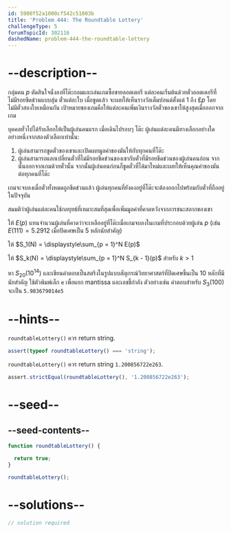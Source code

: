 ```yaml
---
id: 5900f52a1000cf542c51003b
title: 'Problem 444: The Roundtable Lottery'
challengeType: 5
forumTopicId: 302116
dashedName: problem-444-the-roundtable-lottery
---
```


# --description--

กลุ่มคน $p$ ตัดสินใจนั่งลงที่โต๊ะกลมและเล่นเกมซื้อขายลอตเตอรี แต่ละคนเริ่มต้นด้วยตั๋วลอตเตอรีที่ไม่มีรอยขีดข่วนแบบสุ่ม ตั๋วแต่ละใบ เมื่อขูดแล้ว จะเผยให้เห็นรางวัลเต็มปอนด์ตั้งแต่ 1 ถึง £$p$ โดยไม่มีตั๋วสองใบเหมือนกัน เป้าหมายของเกมคือให้แต่ละคนเพิ่มเงินรางวัลตั๋วของเขาให้สูงสุดเมื่อออกจากเกม

บุคคลทั่วไปได้รับเลือกให้เป็นผู้เล่นคนแรก เมื่อเดินไปรอบๆ โต๊ะ ผู้เล่นแต่ละคนมีทางเลือกอย่างใดอย่างหนึ่งจากสองตัวเลือกเท่านั้น:

1. ผู้เล่นสามารถขูดตั๋วของเขาและเปิดเผยมูลค่าของมันให้กับทุกคนที่โต๊ะ
2. ผู้เล่นสามารถแลกเปลี่ยนตั๋วที่ไม่มีรอยขีดข่วนของเขากับตั๋วที่มีรอยขีดข่วนของผู้เล่นคนก่อน จากนั้นออกจากเกมด้วยตั๋วนั้น จากนั้นผู้เล่นคนก่อนก็ขูดตั๋วที่ได้มาใหม่และเผยให้เห็นคุณค่าของมันต่อทุกคนที่โต๊ะ

เกมจะจบลงเมื่อตั๋วทั้งหมดถูกขีดข่วนแล้ว ผู้เล่นทุกคนที่ยังคงอยู่ที่โต๊ะจะต้องออกไปพร้อมกับตั๋วที่ถืออยู่ในปัจจุบัน

สมมติว่าผู้เล่นแต่ละคนใช้กลยุทธ์ที่เหมาะสมที่สุดเพื่อเพิ่มมูลค่าที่คาดหวังจากการชนะสลากของเขา

ให้ $E(p)$ แทนจำนวนผู้เล่นที่คาดว่าจะเหลืออยู่ที่โต๊ะเมื่อเกมจบลงในเกมที่ประกอบด้วยผู้เล่น $p$ (เช่น $E(111) = 5.2912$ เมื่อปัดเศษเป็น 5 หลักนัยสำคัญ)

ให้ $S_1(N) = \displaystyle\sum_{p = 1}^N E(p)$

ให้ $S_k(N) = \displaystyle\sum_{p = 1}^N S_{k - 1}(p)$ สำหรับ $k > 1$

หา $S_{20}({10}^{14})$ และเขียนคำตอบเป็นสตริงในรูปแบบสัญกรณ์วิทยาศาสตร์ที่ปัดเศษขึ้นเป็น 10 หลักที่มีนัยสำคัญ ใช้ตัวพิมพ์เล็ก `e` เพื่อแยก mantissa และเลขชี้กำลัง ตัวอย่างเช่น คำตอบสำหรับ $S_3(100)$ จะเป็น `5.983679014e5`

# --hints--

`roundtableLottery()` ควร return string.

```js
assert(typeof roundtableLottery() === 'string');
```

`roundtableLottery()` ควร return string `1.200856722e263`.

```js
assert.strictEqual(roundtableLottery(), '1.200856722e263');
```

# --seed--

## --seed-contents--

```js
function roundtableLottery() {

  return true;
}

roundtableLottery();
```

# --solutions--

```js
// solution required
```
